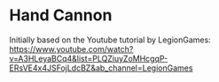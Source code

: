 # Hand Cannon

Initially based on the Youtube tutorial by LegionGames: https://www.youtube.com/watch?v=A3HLeyaBCq4&list=PLQZiuyZoMHcgqP-ERsVE4x4JSFojLdcBZ&ab_channel=LegionGames 
